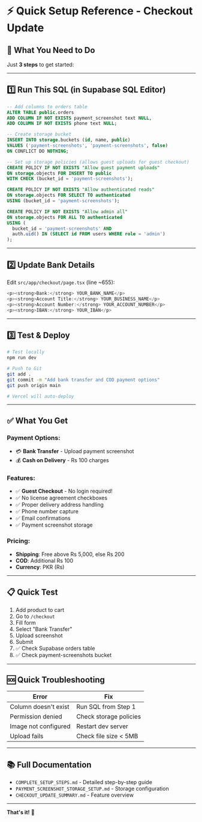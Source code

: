 # ⚡ Quick Setup Reference - Checkout Update

## 🎯 What You Need to Do

Just **3 steps** to get started:

---

## 1️⃣ Run This SQL (in Supabase SQL Editor)

```sql
-- Add columns to orders table
ALTER TABLE public.orders
ADD COLUMN IF NOT EXISTS payment_screenshot text NULL,
ADD COLUMN IF NOT EXISTS phone text NULL;

-- Create storage bucket
INSERT INTO storage.buckets (id, name, public)
VALUES ('payment-screenshots', 'payment-screenshots', false)
ON CONFLICT DO NOTHING;

-- Set up storage policies (allows guest uploads for guest checkout)
CREATE POLICY IF NOT EXISTS "Allow guest payment uploads"
ON storage.objects FOR INSERT TO public
WITH CHECK (bucket_id = 'payment-screenshots');

CREATE POLICY IF NOT EXISTS "Allow authenticated reads"
ON storage.objects FOR SELECT TO authenticated
USING (bucket_id = 'payment-screenshots');

CREATE POLICY IF NOT EXISTS "Allow admin all"
ON storage.objects FOR ALL TO authenticated
USING (
  bucket_id = 'payment-screenshots' AND
  auth.uid() IN (SELECT id FROM users WHERE role = 'admin')
);
```

---

## 2️⃣ Update Bank Details

Edit `src/app/checkout/page.tsx` (line ~655):

```typescript
<p><strong>Bank:</strong> YOUR_BANK_NAME</p>
<p><strong>Account Title:</strong> YOUR_BUSINESS_NAME</p>
<p><strong>Account Number:</strong> YOUR_ACCOUNT_NUMBER</p>
<p><strong>IBAN:</strong> YOUR_IBAN</p>
```

---

## 3️⃣ Test & Deploy

```bash
# Test locally
npm run dev

# Push to Git
git add .
git commit -m "Add bank transfer and COD payment options"
git push origin main

# Vercel will auto-deploy
```

---

## ✅ What You Get

### Payment Options:

- 💳 **Bank Transfer** - Upload payment screenshot
- 💰 **Cash on Delivery** - Rs 100 charges

### Features:

- ✅ **Guest Checkout** - No login required!
- ✅ No license agreement checkboxes
- ✅ Proper delivery address handling
- ✅ Phone number capture
- ✅ Email confirmations
- ✅ Payment screenshot storage

### Pricing:

- **Shipping**: Free above Rs 5,000, else Rs 200
- **COD**: Additional Rs 100
- **Currency**: PKR (Rs)

---

## 📋 Quick Test

1. Add product to cart
2. Go to `/checkout`
3. Fill form
4. Select "Bank Transfer"
5. Upload screenshot
6. Submit
7. ✅ Check Supabase orders table
8. ✅ Check payment-screenshots bucket

---

## 🆘 Quick Troubleshooting

| Error                | Fix                    |
| -------------------- | ---------------------- |
| Column doesn't exist | Run SQL from Step 1    |
| Permission denied    | Check storage policies |
| Image not configured | Restart dev server     |
| Upload fails         | Check file size < 5MB  |

---

## 📚 Full Documentation

- `COMPLETE_SETUP_STEPS.md` - Detailed step-by-step guide
- `PAYMENT_SCREENSHOT_STORAGE_SETUP.md` - Storage configuration
- `CHECKOUT_UPDATE_SUMMARY.md` - Feature overview

---

**That's it!** 🎉
